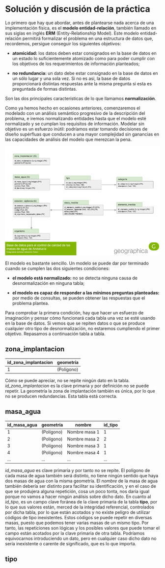# Solución y discusión de la práctica

Lo primero que hay que abordar, antes de plantearse nada acerca de una implementación física, es el __modelo entidad-relación__, también llamado en sus siglas en inglés __ERM__ (Entity-Relationship Model). Este modelo entidad-relación permitirá formalizar el problema en una estructura de datos que, recordemos, persigue conseguir los siguientes objetivos:

* __atomicidad:__ los datos deben estar consignados en la base de datos en un estado lo suficientemente atomizado como para poder cumplir con los objetivos de los requerimientos de información planteados;

* __no redundancia:__ un dato debe estar consignado en la base de datos en un sólo lugar y una sola vez. Si no es así, la base de datos proporcionará distintas respuestas ante la misma pregunta si esta es preguntada de formas distintas.

Son las dos principales características de lo que llamamos __normalización__.

Como ya hemos hecho en ocasiones anteriores, comenzaremos el modelado con un análisis semántico progresivo de la descripción del problema, e iremos normalizando entidades hasta que el modelo esté normalizado y se cumplan los requisitos de información. Modelar sin objetivo es un esfuerzo inútil: podríamos estar tomando decisiones de diseño supérfluas que conducen a una mayor complejidad sin ganancias en las capacidades de análisis del modelo que merezcan la pena.

![Diagrama ERM](assets/ERM_Diagram.png)

El modelo es bastante sencillo. Un modelo se puede dar por terminado cuando se cumplen las dos siguientes condiciones:

* __el modelo está normalizado:__ no se detecta ninguna causa de desnormalización en ninguna tabla;

* __el modelo es capaz de responder a las mínimos preguntas planteadas:__ por medio de consultas, se pueden obtener las respuestas que el problema plantea.

Para comprobar la primera condición, hay que hacer un esfuerzo de imaginación y pensar cómo funcionará cada tabla una vez se esté usando en la base de datos. Si vemos que se repiten datos o que se produce cualquier otro tipo de desnormalización, no estaremos cumpliendo el primer objetivo. Repasamos a continuación tabla a tabla.

## zona_implantacion

| id_zona_implantacion | geometría |
| -------------------- | --------- |
| 1 | (Polígono) |

Cómo se puede apreciar, no se repite ningún dato en la tabla. _id_zona_implantacion_ es la clave primaria y por definición no se puede repetir. La geometría la zona de implantación también es única, por lo que no se producen redundancias. Esta tabla está correcta.

## masa_agua

| id_masa_agua | geometría | nombre | id_tipo |
| ------------ | --------- | ------ | ------- |
| 1 | (Polígono) | Nombre masa 1 | 1 |
| 2 | (Polígono) | Nombre masa 2 | 2 |
| 3 | (Polígono) | Nombre masa 3 | 1 |
| 4 | (Polígono) | Nombre masa 4 | 1 |
| ... | ... | ... | ... |

_id_masa_agua_ es clave primaria y por tanto no se repite. El polígono de cada masa de agua también será distinto, no tiene ningún sentido que haya dos masas de agua con la misma geometría. El _nombre_ de la masa de agua también debería ser distinto para facilitar su identificación, y en el caso de que se produjera alguna repetición, cosa un poco tonta, nos daría igual porque no vamos a hacer ningún análisis sobre dicho dato. En cuanto al _id_tipo_, es un campo clave foránea de la clave primaria de la tabla __tipo__, por lo que sus valores están, merced de la integridad referencial, controlados por dicha tabla, por lo que están acotados y no existe peligro de utilizar códigos de tipo inexistentes. Estos códigos se puede repetir en diversas masas, puesto que podemos tener varias masas de un mismo tipo. Por tanto, las repeticiones son lógicas y los posibles valores que puede tomar el campo están acotados por la clave primaria de otra tabla. Podríamos equivocarnos introduciendo un dato, pero en cualquier caso dicho dato no sería inexistente o carente de significado, que es lo que importa.

## tipo

